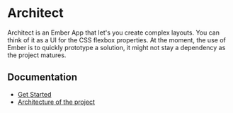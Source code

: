 # Architect

Architect is an Ember App that let's you create complex layouts. You can think
of it as a UI for the CSS flexbox properties. At the moment, the use of Ember
is to quickly prototype a solution, it might not stay a dependency as the
project matures.

## Documentation

* [Get Started](doc/setup.md)
* [Architecture of the project](doc/architecture.md)
